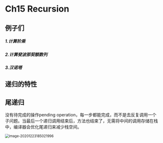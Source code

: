 # Ch15 Recursion

## 例子们

##### 1.计算阶乘

##### 2.计算斐波那契额数列

##### 3.汉诺塔

## 递归的特性

## 尾递归

没有待完成的操作pending operation，每一步都能完成，而不是去反复调用一个子问题。当最后一个递归调用结束后，方法也结束了，无需将中间的调用存储在栈中，编译器会优化尾递归来减少栈空间。

<img src="C:\Users\DELL\AppData\Roaming\Typora\typora-user-images\image-20201223185021996.png" alt="image-20201223185021996" style="zoom: 80%;" />

